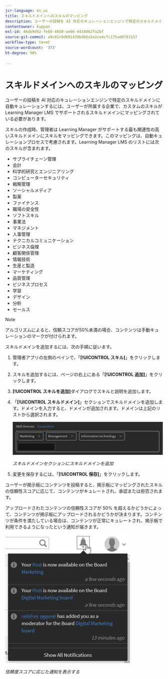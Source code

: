 ```yaml
---
jcr-language: en_us
title: スキルドメインへのスキルのマッピング
description: ユーザーの投稿を AI 対応のキュレーションエンジンで特定のスキルドメインに自動キュレーションするには、ユーザーが所属する企業で、カスタムのスキルが Learning Manager LMS でサポートされるスキルドメインにマッピングされている必要があります。
contentowner: kuppan
exl-id: 46db9d92-fe88-4850-ae06-d434062fa2bf
source-git-commit: a0c01c0d691429bd66a3a2ce4cfc175ad0703157
workflow-type: tm+mt
source-wordcount: '373'
ht-degree: 90%

---
```


# スキルドメインへのスキルのマッピング

ユーザーの投稿を AI 対応のキュレーションエンジンで特定のスキルドメインに自動キュレーションするには、ユーザーが所属する企業で、カスタムのスキルが Learning Manager LMS でサポートされるスキルドメインにマッピングされている必要があります。

スキルの作成時、管理者は Learning Manager がサポートする最も関連性の高いスキルドメインにスキルをマッピングできます。このマッピングは、自動キュレーションプロセスで考慮されます。Learning Manager LMS のリストには次のスキルが含まれます。

* サプライチェーン管理
* 会計
* 科学的研究とエンジニアリング
* コンピューターセキュリティ
* 戦略管理
* ソーシャルメディア
* 製薬
* ファイナンス
* 職場の安全性
* ソフトスキル
* 事業法
* マネジメント
* 人事管理
* テクニカルコミュニケーション
* ビジネス倫理
* 顧客関係管理
* 情報技術
* 生産と製造
* マーケティング
* 品質管理
* ビジネスプロセス
* 学習
* デザイン
* 分析
* セールス

>[!NOTE]
>
>アルゴリズムによると、信頼スコアが50%未満の場合、コンテンツは手動キュレーションのマークが付けられます。


スキルドメインを追加するには、次の手順に従います。

1. 管理者アプリの左側のペインで、「**[!UICONTROL スキル]**」をクリックします。
1. スキルを追加するには、ページの右上にある「**[!UICONTROL 追加]**」をクリックします。
1. **[!UICONTROL スキルを追加]**&#x200B;ダイアログでスキルと説明を追加します。
1. 「**[!UICONTROL スキルドメイン]**」セクションでスキルドメインを追加します。ドメインを入力すると、ドメインが追加されます。ドメインは上記のリストから選択されます。

   ![](assets/skill-domain-mapping.png)

   *スキルドメインセクションにスキルドメインを追加*

1. 変更を保存するには、「**[!UICONTROL 保存]**」をクリックします。

ユーザーが掲示板にコンテンツを投稿すると、掲示板にマッピングされたスキルの信頼性スコアに応じて、コンテンツがキュレートされ、承認または拒否されます。

<!--![](assets/content-uploaded.png)-->

アップロードされたコンテンツの信頼性スコアが 50% を超えるかどうかによって、コンテンツが掲示板にアップロードされるかどうかが決まります。コンテンツが条件を満たしている場合は、コンテンツが正常にキュレートされ、掲示板で利用できるようになったという通知が届きます。

![](assets/curation-notification.png)

*信頼度スコアに応じた通知を表示する*
